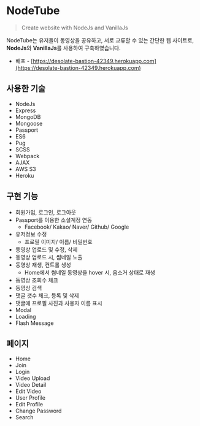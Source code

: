 # NodeTube
> Create website with NodeJs and VanillaJs 

NodeTube는 유저들이 동영상을 공유하고, 서로 교류할 수 있는 간단한 웹 사이트로, **NodeJs**와 **VanillaJs**를 사용하여 구축하였습니다.

* 배포 - [https://desolate-bastion-42349.herokuapp.com](https://desolate-bastion-42349.herokuapp.com)

## 사용한 기술
* NodeJs
* Express
* MongoDB
* Mongoose
* Passport
* ES6
* Pug
* SCSS
* Webpack
* AJAX
* AWS S3
* Heroku


## 구현 기능
* 회원가입, 로그인, 로그아웃
* Passport를 이용한 소셜계정 연동
    * Facebook/ Kakao/ Naver/ Github/ Google
* 유저정보 수정
    * 프로필 이미지/ 이름/ 비밀번호
* 동영상 업로드 및 수정, 삭제
* 동영상 업로드 시, 썸네일 노출
* 동영상 재생, 컨트롤 생성
    * Home에서 썸네일 동영상을 hover 시, 음소거 상태로 재생
* 동영상 조회수 체크
* 동영상 검색
* 댓글 갯수 체크, 등록 및 삭제
* 댓글에 프로필 사진과 사용자 이름 표시
* Modal
* Loading
* Flash Message


## 페이지
* Home
* Join
* Login
* Video Upload
* Video Detail
* Edit Video
* User Profile
* Edit Profile
* Change Password
* Search

